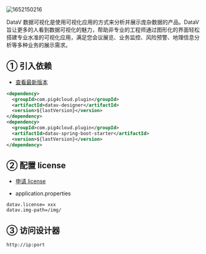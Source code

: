 ![1652150216](https://minio.pigx.vip/oss/1652150216.jpg)

DataV 数据可视化是使用可视化应用的方式来分析并展示庞杂数据的产品。DataV 旨让更多的人看到数据可视化的魅力，帮助非专业的工程师通过图形化的界面轻松搭建专业水准的可视化应用，满足您会议展览、业务监控、风险预警、地理信息分析等多种业务的展示需求。

## ① 引入依赖

- [查看最新版本](https://repo1.maven.org/maven2/com/pig4cloud/plugin/datav-designer/) 

```xml
<dependency>
  <groupId>com.pig4cloud.plugin</groupId>
  <artifactId>datav-designer</artifactId>
  <version>${lastVersion}</version>
</dependency>
<dependency>
  <groupId>com.pig4cloud.plugin</groupId>
  <artifactId>datav-spring-boot-starter</artifactId>
  <version>${lastVersion}</version>
</dependency>
```

## ② 配置 license

- [申请 license](/docs/1.1license.md)

- application.properties

```
datav.license= xxx
datav.img-path=/img/
```

## ③ 访问设计器

```shell
http://ip:port
```
